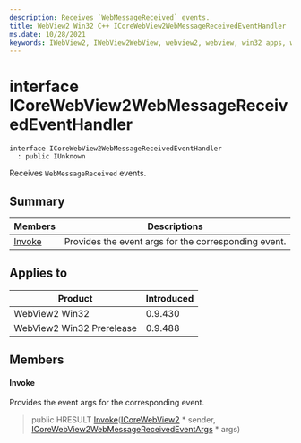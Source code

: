 ```yaml
---
description: Receives `WebMessageReceived` events.
title: WebView2 Win32 C++ ICoreWebView2WebMessageReceivedEventHandler
ms.date: 10/28/2021
keywords: IWebView2, IWebView2WebView, webview2, webview, win32 apps, win32, edge, ICoreWebView2, ICoreWebView2Controller, browser control, edge html, ICoreWebView2WebMessageReceivedEventHandler
---
```


# interface ICoreWebView2WebMessageReceivedEventHandler

```
interface ICoreWebView2WebMessageReceivedEventHandler
  : public IUnknown
```

Receives `WebMessageReceived` events.

## Summary

 Members                        | Descriptions
--------------------------------|---------------------------------------------
[Invoke](#invoke) | Provides the event args for the corresponding event.

## Applies to

Product                         | Introduced
--------------------------------|---------------------------------------------
WebView2 Win32            |    0.9.430
WebView2 Win32 Prerelease |    0.9.488

## Members

#### Invoke

Provides the event args for the corresponding event.

> public HRESULT [Invoke](#invoke)([ICoreWebView2](icorewebview2.md) * sender, [ICoreWebView2WebMessageReceivedEventArgs](icorewebview2webmessagereceivedeventargs.md) * args)

